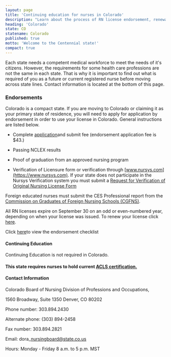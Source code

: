 ```yaml
---
layout: page
title: 'Continuing education for nurses in Colorado'
description: "Learn about the process of RN license endorsement, renewal, and continuing education in Colorado."
heading: 'Colorado'
state: CO
statename: Colorado
published: true
motto: 'Welcome to the Centennial state!'
compact: true
---
```


Each state needs a competent medical workforce to meet the needs of it's
citizens. However, the requirements for some health care professions are
not the same in each state. That is why it is important to find out what
is required of you as a future or current registered nurse before moving
across state lines. Contact information is located at the bottom of this
page.

### Endorsements

Colorado is a compact state. If you are moving to Colorado or claiming
it as your primary state of residence, you will need to apply for
application by endorsement in order to use your license in Colorado.
General instructions are listed below.

-   Complete
    [application](https://www.colorado.gov/dora/licensing/Default.aspx)and
    submit fee (endorsement application fee is \$43.)

-   Passing NCLEX results

-   Proof of graduation from an approved nursing program

-   Verification of Licensure form or verification through
    [www.nursys.com](https://www.nursys.com). If your state does not
    participate in the Nursys Verification system you must submit a
    [Request for Verification of Original Nursing License
    Form](https://drive.google.com/file/d/1tcCIkZ0X_F4ydi4xhF-0siKl8dCgSDAF/view "Request for Verification of Original Nursing License
            Form")

Foreign educated nurses must submit the CES Professional report from the
[Commission on Graduates of Foreign Nursing Schools
(CGFNS)](https://www.cgfns.org/ "Commission on Graduates of
        Foreign Nursing Schools homepage").

All RN licenses expire on September 30 on an odd or even-numbered year,
depending on when your license was issued. To renew your license click
[here](https://www.colorado.gov/dora/licensing/Default.aspx "license renewal page").

Click
[here](https://drive.google.com/file/d/0BzKoVwvexVATTEVXYV9jeTBHcDg/view)to
view the endorsement checklist

#### Continuing Education

Continuing Education is not required in Colorado.

#### This state requires nurses to hold current [ACLS certification.](https://www.acls.net/colorado-acls-pals-bls)

#### Contact Information

Colorado Board of Nursing Division
of Professions and Occupations,

1560 Broadway, Suite 1350
Denver, CO 80202

Phone number: 303.894.2430

Alternate phone: (303) 894-2458

Fax number: 303.894.2821

Email: dora\_nursingboard@state.co.us

Hours: Monday - Friday 8 a.m. to 5 p.m. MST
